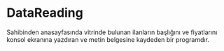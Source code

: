 # DataReading
Sahibinden anasayfasında vitrinde bulunan ilanların başlığını ve fiyatlarını konsol ekranına yazdıran ve metin belgesine kaydeden bir programdır.